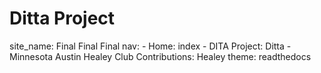 # Ditta Project 
site_name: Final Final Final
nav:
    - Home: index
    - DITA Project: Ditta
    - Minnesota Austin Healey Club Contributions: Healey
 theme: readthedocs
    